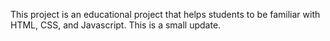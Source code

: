 This project is an educational project that helps students to be familiar with HTML, CSS, and Javascript. 
This is a small update.